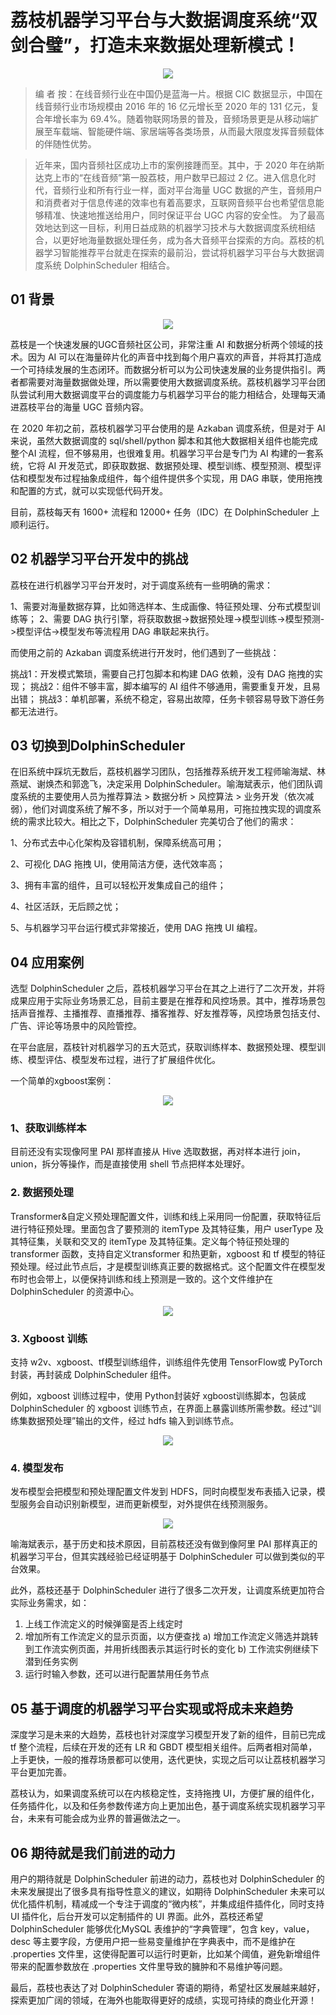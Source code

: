 
# 荔枝机器学习平台与大数据调度系统“双剑合璧”，打造未来数据处理新模式！


<div align=center>
<img src="https://imgpp.com/images/2021/11/23/1637566412753.md.png"/>
</div>


> 编 者 按：在线音频行业在中国仍是蓝海一片。根据 CIC 数据显示，中国在线音频行业市场规模由 2016 年的 16 亿元增长至 2020 年的 131 亿元，复合年增长率为 69.4%。随着物联网场景的普及，音频场景更是从移动端扩展至车载端、智能硬件端、家居端等各类场景，从而最大限度发挥音频载体的伴随性优势。

> 近年来，国内音频社区成功上市的案例接踵而至。其中，于 2020 年在纳斯达克上市的“在线音频”第一股荔枝，用户数早已超过 2 亿。进入信息化时代，音频行业和所有行业一样，面对平台海量 UGC 数据的产生，音频用户和消费者对于信息传递的效率也有着高要求，互联网音频平台也希望信息能够精准、快速地推送给用户，同时保证平台 UGC 内容的安全性。 为了最高效地达到这一目标，利用日益成熟的机器学习技术与大数据调度系统相结合，以更好地海量数据处理任务，成为各大音频平台探索的方向。荔枝的机器学习智能推荐平台就走在探索的最前沿，尝试将机器学习平台与大数据调度系统 DolphinScheduler 相结合。


## 01 背景

<div align=center>
<img src="https://imgpp.com/images/2021/11/23/radio-g360707f44_1920.md.jpg"/>
</div>


荔枝是一个快速发展的UGC音频社区公司，非常注重 AI 和数据分析两个领域的技术。因为 AI 可以在海量碎片化的声音中找到每个用户喜欢的声音，并将其打造成一个可持续发展的生态闭环。而数据分析可以为公司快速发展的业务提供指引。两者都需要对海量数据做处理，所以需要使用大数据调度系统。荔枝机器学习平台团队尝试利用大数据调度平台的调度能力与机器学习平台的能力相结合，处理每天涌进荔枝平台的海量 UGC 音频内容。

 
在 2020 年初之前，荔枝机器学习平台使用的是 Azkaban 调度系统，但是对于 AI 来说，虽然大数据调度的 sql/shell/python 脚本和其他大数据相关组件也能完成整个AI 流程，但不够易用，也很难复用。机器学习平台是专门为 AI 构建的一套系统，它将 AI 开发范式，即获取数据、数据预处理、模型训练、模型预测、模型评估和模型发布过程抽象成组件，每个组件提供多个实现，用 DAG 串联，使用拖拽和配置的方式，就可以实现低代码开发。
 
目前，荔枝每天有 1600+ 流程和 12000+ 任务（IDC）在 DolphinScheduler 上顺利运行。

 
## 02 机器学习平台开发中的挑战

荔枝在进行机器学习平台开发时，对于调度系统有一些明确的需求：
 
1、需要对海量数据存算，比如筛选样本、生成画像、特征预处理、分布式模型训练等；
2、需要 DAG 执行引擎，将获取数据->数据预处理->模型训练->模型预测->模型评估->模型发布等流程用 DAG 串联起来执行。
 
而使用之前的 Azkaban 调度系统进行开发时，他们遇到了一些挑战：
 
挑战1：开发模式繁琐，需要自己打包脚本和构建 DAG 依赖，没有 DAG 拖拽的实现；
挑战2：组件不够丰富，脚本编写的 AI 组件不够通用，需要重复开发，且易出错；
挑战3：单机部署，系统不稳定，容易出故障，任务卡顿容易导致下游任务都无法进行。


## 03 切换到DolphinScheduler


 
在旧系统中踩坑无数后，荔枝机器学习团队，包括推荐系统开发工程师喻海斌、林燕斌、谢焕杰和郭逸飞，决定采用 DolphinScheduler。喻海斌表示，他们团队调度系统的主要使用人员为推荐算法 > 数据分析 > 风控算法 > 业务开发（依次减弱），他们对调度系统了解不多，所以对于一个简单易用，可拖拉拽实现的调度系统的需求比较大。相比之下，DolphinScheduler 完美切合了他们的需求：

 
1、分布式去中心化架构及容错机制，保障系统高可用；

2、可视化 DAG 拖拽 UI，使用简洁方便，迭代效率高；

3、拥有丰富的组件，且可以轻松开发集成自己的组件；

4、社区活跃，无后顾之忧；

5、与机器学习平台运行模式非常接近，使用 DAG 拖拽 UI 编程。


## 04 应用案例


 
选型 DolphinScheduler 之后，荔枝机器学习平台在其之上进行了二次开发，并将成果应用于实际业务场景汇总，目前主要是在推荐和风控场景。其中，推荐场景包括声音推荐、主播推荐、直播推荐、播客推荐、好友推荐等，风控场景包括支付、广告、评论等场景中的风险管控。
 
在平台底层，荔枝针对机器学习的五大范式，获取训练样本、数据预处理、模型训练、模型评估、模型发布过程，进行了扩展组件优化。
 
一个简单的xgboost案例：

<div align=center>
<img src="https://imgpp.com/images/2021/11/23/1.md.png"/>
</div>
 

### 1、获取训练样本
 
目前还没有实现像阿里 PAI 那样直接从 Hive 选取数据，再对样本进行 join，union，拆分等操作，而是直接使用 shell 节点把样本处理好。
 
### 2. 数据预处理
 
Transformer&自定义预处理配置文件，训练和线上采用同一份配置，获取特征后进行特征预处理。里面包含了要预测的 itemType 及其特征集，用户 userType 及其特征集，关联和交叉的 itemType 及其特征集。定义每个特征预处理的 transformer 函数，支持自定义transformer 和热更新，xgboost 和 tf 模型的特征预处理。经过此节点后，才是模型训练真正要的数据格式。这个配置文件在模型发布时也会带上，以便保持训练和线上预测是一致的。这个文件维护在 DolphinScheduler 的资源中心。

<div align=center>
<img src="https://imgpp.com/images/2021/11/23/2.md.png"/>
</div>
 
### 3. Xgboost 训练
 
支持 w2v、xgboost、tf模型训练组件，训练组件先使用 TensorFlow或 PyTorch封装，再封装成 DolphinScheduler 组件。
 
例如，xgboost 训练过程中，使用 Python封装好 xgboost训练脚本，包装成 DolphinScheduler 的 xgboost 训练节点，在界面上暴露训练所需参数。经过“训练集数据预处理”输出的文件，经过 hdfs 输入到训练节点。
 
<div align=center>
<img src="https://imgpp.com/images/2021/11/23/3.md.png"/>
</div>

 
### 4. 模型发布
 
发布模型会把模型和预处理配置文件发到 HDFS，同时向模型发布表插入记录，模型服务会自动识别新模型，进而更新模型，对外提供在线预测服务。
 
<div align=center>
<img src="https://imgpp.com/images/2021/11/23/4.md.png"/>
</div>


喻海斌表示，基于历史和技术原因，目前荔枝还没有做到像阿里 PAI 那样真正的机器学习平台，但其实践经验已经证明基于 DolphinScheduler 可以做到类似的平台效果。
 
此外，荔枝还基于 DolphinScheduler 进行了很多二次开发，让调度系统更加符合实际业务需求，如：
 
1. 上线工作流定义的时候弹窗是否上线定时
2. 增加所有工作流定义的显示页面，以方便查找
    a) 增加工作流定义筛选并跳转到工作流实例页面，并用折线图表示其运行时长的变化
    b) 工作流实例继续下潜到任务实例
3. 运行时输入参数，还可以进行配置禁用任务节点
 

## 05 基于调度的机器学习平台实现或将成未来趋势



深度学习是未来的大趋势，荔枝也针对深度学习模型开发了新的组件，目前已完成 tf 整个流程，后续在开发的还有 LR 和 GBDT 模型相关组件。后两者相对简单，上手更快，一般的推荐场景都可以使用，迭代更快，实现之后可以让荔枝机器学习平台更加完善。
 
荔枝认为，如果调度系统可以在内核稳定性，支持拖拽 UI，方便扩展的组件化，任务插件化，以及和任务参数传递方向上更加出色，基于调度系统实现机器学习平台，未来有可能会成为业界的普遍做法之一。

 
## 06 期待就是我们前进的动力



用户的期待就是 DolphinScheduler 前进的动力，荔枝也对 DolphinScheduler 的未来发展提出了很多具有指导性意义的建议，如期待 DolphinScheduler 未来可以优化插件机制，精减成一个专注于调度的“微内核”，并集成组件插件化，同时支持 UI 插件化，后台开发可以定制插件的 UI 界面。此外，荔枝还希望 DolphinScheduler 能够优化MySQL 表维护的“字典管理”，包含 key，value，desc 等主要字段，方便用户把一些易变量维护在字典表中，而不是维护在 .properties 文件里，这使得配置可以运行时更新，比如某个阈值，避免新增组件带来的配置参数放在 .properties 文件里导致的臃肿和不易维护等问题。
 
最后，荔枝也表达了对 DolphinScheduler 寄语的期待，希望社区发展越来越好，探索更加广阔的领域，在海外也能取得更好的成绩，实现可持续的商业化开源！
